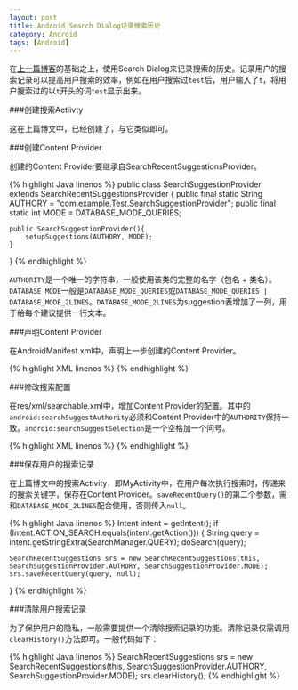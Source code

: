 ```yaml
---
layout: post
title: Android Search Dialog记录搜索历史
category: Android
tags: [Android]
---
```


在[上一篇博客](http://echo.vars.me/android/2014/08/14/search/)的基础之上，使用Search Dialog来记录搜索的历史。记录用户的搜索记录可以提高用户搜索的效率，例如在用户搜索过`test`后，用户输入了`t`，将用户搜索过的以`t`开头的词`test`显示出来。

###创建搜索Actiivty

这在上篇博文中，已经创建了，与它类似即可。

###创建Content Provider

创建的Content Provider要继承自SearchRecentSuggestionsProvider。

{% highlight Java linenos %}
public class SearchSuggestionProvider extends SearchRecentSuggestionsProvider {
    public final static String AUTHORY = "com.example.Test.SearchSuggestionProvider";
    public final static int MODE = DATABASE_MODE_QUERIES;

    public SearchSuggestionProvider(){
        setupSuggestions(AUTHORY, MODE);
    }
}
{% endhighlight %}

`AUTHORITY`是一个唯一的字符串，一般使用该类的完整的名字（包名 + 类名）。`DATABASE MODE`一般是`DATABASE_MODE_QUERIES`或`DATABASE_MODE_QUERIES | DATABASE_MODE_2LINES`。`DATABASE_MODE_2LINES`为suggestion表增加了一列，用于给每个建议提供一行文本。

###声明Content Provider

在AndroidManifest.xml中，声明上一步创建的Content Provider。

{% highlight XML linenos %}
<provider android:authorities="com.example.Test.SearchSuggestionProvider" android:name=".SearchSuggestionProvider"></provider>
{% endhighlight %}

###修改搜索配置

在res/xml/searchable.xml中，增加Content Provider的配置。其中的`android:searchSuggestAuthority`必须和Content Provider中的`AUTHORITY`保持一致。`android:searchSuggestSelection`是一个空格加一个问号。

{% highlight XML linenos %}
<searchable xmlns:android="http://schemas.android.com/apk/res/android"
            android:label="@string/app_name"
            android:hint="@string/hint"
            android:searchSuggestAuthority="com.example.Test.SearchSuggestionProvider"
            android:searchSuggestSelection=" ?"
        >
</searchable>
{% endhighlight %}

###保存用户的搜索记录

在上篇博文中的搜索Activity，即MyActivity中，在用户每次执行搜索时，传递来的搜索关键字，保存在Content Provider。`saveRecentQuery()`的第二个参数，需和`DATABASE_MODE_2LINES`配合使用，否则传入`null`。

{% highlight Java linenos %}
Intent intent = getIntent();
if (Intent.ACTION_SEARCH.equals(intent.getAction())) {
	String query = intent.getStringExtra(SearchManager.QUERY);
	doSearch(query);

	SearchRecentSuggestions srs = new SearchRecentSuggestions(this, SearchSuggestionProvider.AUTHORY, SearchSuggestionProvider.MODE);
	srs.saveRecentQuery(query, null);
}
{% endhighlight %}

###清除用户搜索记录

为了保护用户的隐私，一般需要提供一个清除搜索记录的功能。清除记录仅需调用`clearHistory()`方法即可。一般代码如下：


{% highlight Java linenos %}
SearchRecentSuggestions srs = new SearchRecentSuggestions(this, SearchSuggestionProvider.AUTHORY, SearchSuggestionProvider.MODE);
srs.clearHistory();
{% endhighlight %}
